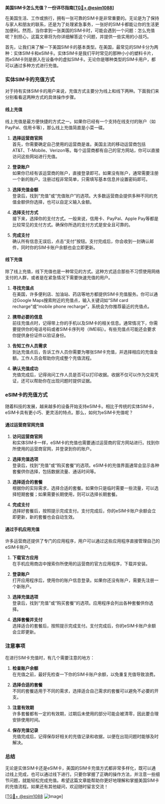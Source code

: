 **美国SIM卡怎么充值？一份详尽指南[[TG💪+ @esim1088](https://t.me/s/esim1088)]**

在美国生活、工作或旅行，拥有一张可靠的SIM卡是非常重要的。无论是为了保持与家人和朋友的联系，还是为了处理紧急事务，一张好的SIM卡都能让你的生活更加便利。然而，当你拿到一张美国的SIM卡时，可能会遇到一个问题：怎么充值呢？别担心，这篇文章将为你详细解答这个问题，并提供一些实用的小技巧。

首先，让我们来了解一下美国SIM卡的基本类型。在美国，最常见的SIM卡分为两种：实体SIM卡和eSIM卡。实体SIM卡是我们平时常见的那种小小的塑料卡片，而eSIM卡则是嵌入在设备中的虚拟SIM卡。无论你是哪种类型的SIM卡用户，都可以通过多种方式进行充值。

### 实体SIM卡的充值方式

对于持有实体SIM卡的用户来说，充值方式主要分为线上和线下两种。下面我们来分别看看这两种方式的具体操作步骤。

#### 线上充值

线上充值是最方便快捷的方式之一。如果你已经有一个支持在线支付的账户（如PayPal、信用卡等），那么线上充值简直是小菜一碟。

1. **选择运营商官网**  
   首先，你需要确定自己使用的运营商是谁。美国主流的移动运营商包括AT&T、T-Mobile、Verizon等。每个运营商都有自己的官方网站，你可以直接访问这些网站进行充值。

2. **登录账户**  
   如果你已经有该运营商的账户，直接登录即可。如果没有账户，通常需要注册一个新的账户。注册过程非常简单，只需填写基本信息并设置密码即可。

3. **选择充值金额**  
   登录后，找到“充值”或“充值账户”的选项。大多数运营商会提供多种不同的充值金额供你选择，也可以自定义输入金额。

4. **选择支付方式**  
   接下来，选择你的支付方式。一般来说，信用卡、PayPal、Apple Pay等都是比较常见的支付方式。确保你所选的支付方式是安全且可靠的。

5. **完成支付**  
   确认所有信息无误后，点击“支付”按钮。支付完成后，你会收到一封确认邮件，同时你的SIM卡账户余额也会立即更新。

#### 线下充值

除了线上充值，线下充值也是一种常见的方式。这种方式适合那些不习惯使用网络支付的人群，或者是在紧急情况下需要快速充值的用户。

1. **寻找充值点**  
   在美国，许多便利店、加油站、药店等地方都提供SIM卡充值服务。你可以通过Google Maps搜索附近的充值点，输入关键词如“SIM card recharge”或“mobile phone recharge”，系统会为你推荐最近的充值点。

2. **携带必要的信息**  
   前往充值点时，记得带上你的手机以及SIM卡的相关信息。通常情况下，你需要提供你的电话号码或者SIM卡序列号（IMEI码）。有些充值点可能还会要求你提供身份证件以验证身份。

3. **告知工作人员需求**  
   到达充值点后，告诉工作人员你需要为哪张SIM卡充值，并选择相应的充值金额。工作人员会帮助你完成整个充值流程。

4. **确认充值成功**  
   充值完成后，记得询问工作人员是否可以打印收据。收据不仅可以作为交易凭证，还可以帮助你在出现问题时提供证据。

### eSIM卡的充值方式

随着科技的发展，越来越多的设备开始支持eSIM卡。相比于传统的实体SIM卡，eSIM卡具有更小巧、更灵活的特点。那么，如何为eSIM卡充值呢？

#### 通过运营商官网充值

1. **访问运营商官网**  
   和实体SIM卡一样，eSIM卡的充值也需要通过运营商的官方网站进行。找到你所使用的运营商官网，并登录到你的账户。

2. **选择充值选项**  
   登录后，找到“充值”或“购买套餐”的选项。eSIM卡的充值界面通常会显示各种套餐供你选择，包括数据流量、通话时间等。

3. **选择适合的套餐**  
   根据你的实际需求，选择合适的套餐。如果你只是临时需要一些流量，可以选择短期套餐；如果需要长期使用，则可以选择长期套餐。

4. **完成支付**  
   选择好套餐后，按照提示完成支付。支付完成后，你的eSIM卡账户余额会立即更新，新的套餐也会自动生效。

#### 通过手机应用充值

许多运营商还提供了专门的应用程序，用户可以通过这些应用程序直接管理自己的eSIM卡账户。

1. **下载官方应用**  
   在手机应用商店中搜索你所使用的运营商的官方应用程序，下载并安装。

2. **登录账户**  
   打开应用程序后，使用你的账户信息登录。如果你还没有账户，需要先注册一个新账户。

3. **选择充值选项**  
   登录后，找到“充值”或“购买套餐”的选项。应用程序会列出各种套餐供你选择。

4. **选择套餐并支付**  
   选择适合的套餐后，按照提示完成支付。支付完成后，你的eSIM卡账户余额会立即更新。

### 注意事项

在进行SIM卡充值时，有几个需要注意的地方：

1. **检查账户余额**  
   在充值之前，最好先检查一下你的SIM卡账户余额，以免重复充值导致浪费。

2. **选择合适的套餐**  
   不同的套餐适用于不同的需求，选择适合自己需求的套餐可以避免不必要的开支。

3. **注意有效期**  
   许多套餐都有一定的有效期，过期后未使用的部分可能会被清零，因此要合理安排使用时间。

4. **保存充值记录**  
   充值完成后，记得保存好相关的充值记录和收据，以便在出现问题时能够及时解决。

### 总结

无论是实体SIM卡还是eSIM卡，美国的SIM卡充值方式都非常多样化，既可以通过线上完成，也可以通过线下进行。只要你掌握了正确的操作方法，并注意一些细节问题，就能轻松完成充值。希望这篇文章能帮助你更好地理解和掌握美国SIM卡的充值流程。如果还有其他疑问，欢迎随时留言交流！

[[TG💪+ @esim1088](https://t.me/s/esim1088) ![Image](https://i.postimg.cc/4NQfJmqS/Snipaste-2025-05-13-00-14-12.png)]
